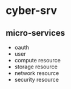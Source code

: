 # cyber-srv

## micro-services

-   oauth
-   user
-   compute resource
-   storage resource
-   network resource
-   security resource
